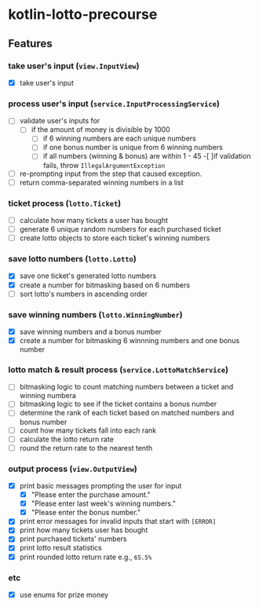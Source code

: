 # kotlin-lotto-precourse

## Features
### take user's input (`view.InputView`)
-[X] take user's input 
### process user's input (`service.InputProcessingService`)
-[ ] validate user's inputs for
  -[ ] if the amount of money is divisible by 1000
    -[ ] if 6 winning numbers are each unique numbers
    -[ ] if one bonus number is unique from 6 winning numbers
    -[ ] if all numbers (winning & bonus) are within 1 - 45
-[ ]if validation fails, throw `IllegalArgumentException`
-[ ] re-prompting input from the step that caused exception.
-[ ] return comma-separated winning numbers in a list
### ticket process (`lotto.Ticket`)
-[ ] calculate how many tickets a user has bought
-[ ] generate 6 unique random numbers for each purchased ticket
-[ ] create lotto objects to store each ticket's winning numbers
### save lotto numbers (`lotto.Lotto`)
-[X] save one ticket's generated lotto numbers
-[X] create a number for bitmasking based on 6 numbers
-[ ] sort lotto's numbers in ascending order
### save winning numbers (`lotto.WinningNumber`)
-[X] save winning numbers and a bonus number
-[X] create a number for bitmasking 6 winnning numbers and one bonus number
### lotto match & result process (`service.LottoMatchService`)
-[ ] bitmasking logic to count matching numbers between a ticket and winning numbera
-[ ] bitmasking logic to see if the ticket contains a bonus number
-[ ] determine the rank of each ticket based on matched numbers and bonus number
-[ ] count how many tickets fall into each rank
-[ ] calculate the lotto return rate
-[ ] round the return rate to the nearest tenth
### output process (`view.OutputView`)
-[X] print basic messages prompting the user for input
    -[X] "Please enter the purchase amount."
    -[X] "Please enter last week's winning numbers."
    -[X] "Please enter the bonus number."
-[X] print error messages for invalid inputs that start with `[ERROR]`
-[X] print how many tickets user has bought
-[X] print purchased tickets' numbers
-[X] print lotto result statistics
-[X] print rounded lotto return rate e.g., `65.5%`
### etc
-[X] use enums for prize money